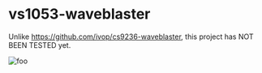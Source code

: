 # vs1053-waveblaster

Unlike https://github.com/ivop/cs9236-waveblaster,
this project has NOT BEEN TESTED yet.

![foo](https://raw.githubusercontent.com/ivop/vs1053-waveblaster/master/kicad/vs1053wb.png "bar")
